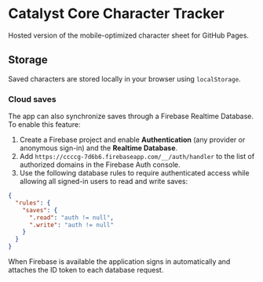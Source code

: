 # Catalyst Core Character Tracker

Hosted version of the mobile-optimized character sheet for GitHub Pages.

## Storage

Saved characters are stored locally in your browser using `localStorage`.

### Cloud saves

The app can also synchronize saves through a Firebase Realtime Database. To
enable this feature:

1. Create a Firebase project and enable **Authentication** (any provider or
   anonymous sign-in) and the **Realtime Database**.
2. Add `https://ccccg-7d6b6.firebaseapp.com/__/auth/handler` to the list of
   authorized domains in the Firebase Auth console.
3. Use the following database rules to require authenticated access while
   allowing all signed-in users to read and write saves:

```json
{
  "rules": {
    "saves": {
      ".read": "auth != null",
      ".write": "auth != null"
    }
  }
}
```

When Firebase is available the application signs in automatically and attaches
the ID token to each database request.


